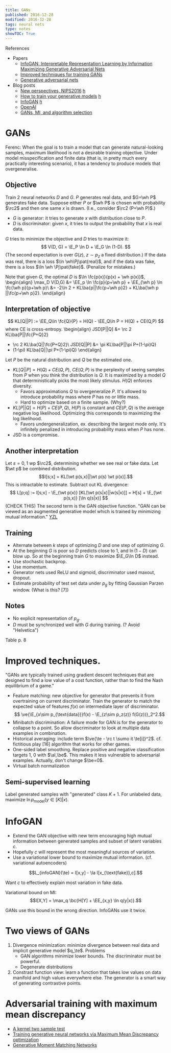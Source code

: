 ```yaml
---
title: GANs
published: 2016-12-28
modified: 2016-12-28
tags: neural nets
type: notes
showTOC: True
---
```


References

* Papers
    * [InfoGAN: Interpretable Representation Learning by Information Maximizing Generative Adversarial Nets](https://arxiv.org/pdf/1606.03657v1.pdf)
	* [Improved techniques for training GANs](https://arxiv.org/abs/1606.03498)
	* [Generative adversarial nets](http://papers.nips.cc/paper/5423-generative-adversarial-nets.pdf)
* Blog posts
    * [New perspectives, NIPS2016](http://www.inference.vc/my-summary-of-adversarial-training-nips-workshop/) [h](http://scrible.com/s/g5QQ6)
	* [How to train your generative models](http://www.inference.vc/how-to-train-your-generative-models-why-generative-adversarial-networks-work-so-well-2/) [h](http://scrible.com/s/i5AQ6)
	* [InfoGAN](http://www.inference.vc/infogan-variational-bound-on-mutual-information-twice/) [h](http://scrible.com/s/6BAQ6)
	* [OpenAI](https://openai.com/blog/generative-models/)
	* [GANs, MI, and algorithm selection](http://www.yingzhenli.net/home/blog/?p=421)
	
# GANs

Ferenc: When the goal is to train a model that can generate natural-looking samples, maximum likelihood is not a desirable training objective. Under model misspecification and finite data (that is, in pretty much every practically interesting scenario), it has a tendency to produce models that overgeneralise.

## Objective

Train 2 neural networks $D$ and $G$. $P$ generates real data, and $G=\wh P$ generates fake data. Suppose either $P$ or $\wh P$ is chosen with probability $\rc2$ and then one same $x$ is drawn. (I.e., consider $\rc2 (P+\wh P)$.)

* $G$ is generator: it tries to generate $x$ with distribution close to $P$.
* $D$ is discriminator: given $x$, it tries to output the probability that $x$ is real data.

$G$ tries to minimize the objective and $D$ tries to maximize it:
$$
V(D, G) = \E_P \ln D + \E_G \ln (1-D).
$$
(The second expectation is over $G(z)$, $z\sim p_z$ a fixed distribution.)
If the data was real, there is a loss $\ln \wh\Pj\pat{real}$, and if the data was fake, there is a loss $\ln \wh \Pj\pat{fake}$. (Penalize for mistakes.)

Note that given $G$, the optimal $D$ is $\ln \fc{p(x)}{p(x) + \wh p(x)}$,
\begin{align}
\max_D V(D,G) &= \EE_p \ln \fc{p}{p+\wh p} + \EE_{\wh p} \ln \fc{\wh p}{p+\wh p}\\
&= -2\ln 2 + KL\ba{p||\fc{p+\wh p}2} + KL\ba{\wh p ||\fc{p+\wh p}2}.
\end{align}

## Interpretation of objective

$$
KL[Q||P] := \EE_Q\ln \fc{Q}{P} = H(Q) - \EE_Q\ln P = H(Q) + CE(Q,P)
$$
where CE is cross-entropy.
\begin{align}
JSD[P||Q] &= \rc 2 KL\ba{P||\fc{P+Q}2}
+ \rc 2 KL\ba{Q||\fc{P+Q}2}\\
JSD[Q||P] &= \pi KL\ba{P||\pi P+(1-\pi)Q}
+ (1-\pi) KL\ba{Q||\pi P+(1-\pi)Q}
\end{align}

Let $P$ be the natural distribution and $Q$ be the estimated one.

* $KL[Q||P] = H(Q) + CE(Q,P)$, $CE(Q,P)$ is the perplexity of seeing samples from $P$ when you think the distribution is $Q$. It is maximized by a model $Q$ that deterministically picks the most likely stimulus. $H(Q)$ enforces diversity.
    * Favors approximations $Q$ to overgeneralize $P$. It's allowed to introduce probability mass where $P$ has no or little mass.
	* Hard to optimize based on a finite sample. (Why?)
* $KL[P||Q] = H(P) + CE(P,Q)$, $H(P)$ is constant and $CE(P,Q)$ is the average negative log likelihood. Optimizing this corresponds to maximizing the log likelihood.
	* Favors undergeneralization, ex. describing the largest mode only. It's infinitely penalized in introducing probability mass when $P$ has none.
* JSD is a compromise.

## Another interpretation

Let $s=0,1$ wp $\rc2$, determining whether we see real or fake data. Let $\wt p$ be combined distribution.
$$I[s;x] = KL[\wt p(s,x)||\wt p(s) \wt p(x)].$$
This is intractable to estimate. Subtract out KL divergence:
$$
L[p;q] := I[s;x] - \E_{\wt p(x)} [KL[\wt p(s|x)||w(s|x)]] = H[s] + \E_{\wt p(s,x)} [\ln q(s|x)]
$$
(CHECK THIS)
The second term is the GAN objective function. "GAN can be viewed as an augmented generative model which is trained by minimizing mutual information." [YZL](http://www.yingzhenli.net/home/blog/?p=421)

## Training

* Alternate between $k$ steps of optimizing $D$ and one step of optimizing $G$.
* At the beginning $G$ is poor so $D$ predicts close to 1, and $\ln (1-D)$ can blow up. So at the beginning train $G$ to maximize $\E_G\ln D$ instead.
* Use stochastic backprop.
* Use momentum.
* Generator nets used ReLU and sigmoid, discriminator used maxout, dropout.
* Estimate probability of test set data under $p_g$ by fitting Gaussian Parzen window. (What is this? [7])

## Notes

* No explicit representation of $p_g$.
* $D$ must be synchronized well with $G$ during training. (? Avoid "Helvetica")

Table p. 8

# Improved techniques.

"GANs are typically trained using gradient descent techniques that are designed to find a low value of a cost function, rather than to find the Nash equilibrium of a game."

*    Feature matching: new objective for generator that prevents it from overtraining on current discriminator. Train the generator to match the expected value of features $f(x)$ on intermediate layer of discriminator.
	$$ \ve{\E_{x\sim p_{\text{data}}}f(x) - \E_{z\sim p_z(z)} f(G(z))}_2^2.$$
*   Minibatch discrimination: A failure mode for GAN is for the generator to collapse to a point. So allow discriminator to look at multiple data examples in combination.
*   Historical averaging: include term $\ve{\te - \rc t \sumo it \te[i]}^2$. cf. fictitious play [16] algorithm that works for other games.
*   One-sided label smoothing. Replace positive and negative classification targets 1, 0 with $\al,\be$.  This makes it less vulnerable to adversarial examples. Actually, don't change $\be=0$.
*   Virtual batch normalization

## Semi-supervised learning

Label generated samples with "generated" class $K+1$. For unlabeled data, maximize $\ln p_{\text{model}}(y\in [K]|x)$.

# InfoGAN

* Extend the GAN objective with new term encouraging high mutual information between generated samples and subset of latent variables $c$.
* Hopefully $c$ will represent the most meaningful sources of variation.
* Use a variational lower bound to maximize mutual information. (cf. variational autoencoders)

$$L_{infoGAN}(\te) = I[x,y] - \la I[x_{\text{fake}},c].$$

Want $c$ to effectively explain most variation in fake data.

Variational bound on MI:
$$I[X,Y] = \max_q \bc{H[Y] + \EE_{x,y} \ln q(y|x)}.$$

GANs use this bound in the wrong direction. InfoGANs use it twice.

# Two views of GANs

1. Divergence minimization: minimize divergence between real data and implicit generative model $q_\te$. Problems
    * GAN algorithms minimize lower bounds. The discriminator must be powerful.
	* Degenerate distributions
2. Constrast function view: learn a function that takes low values on data manifold and high values everywhere else. The generator is a smart way of generating contrastive points.

# Adversarial training with maximum mean discrepancy

* [A kernel two sample test](http://www.jmlr.org/papers/volume13/gretton12a/gretton12a.pdf)
* [Training generative neural networks via Maximum Mean Discrepancy optimization](https://arxiv.org/abs/1505.03906)
* [Generative Moment Matching Networks](https://arxiv.org/pdf/1502.02761v1.pdf)
